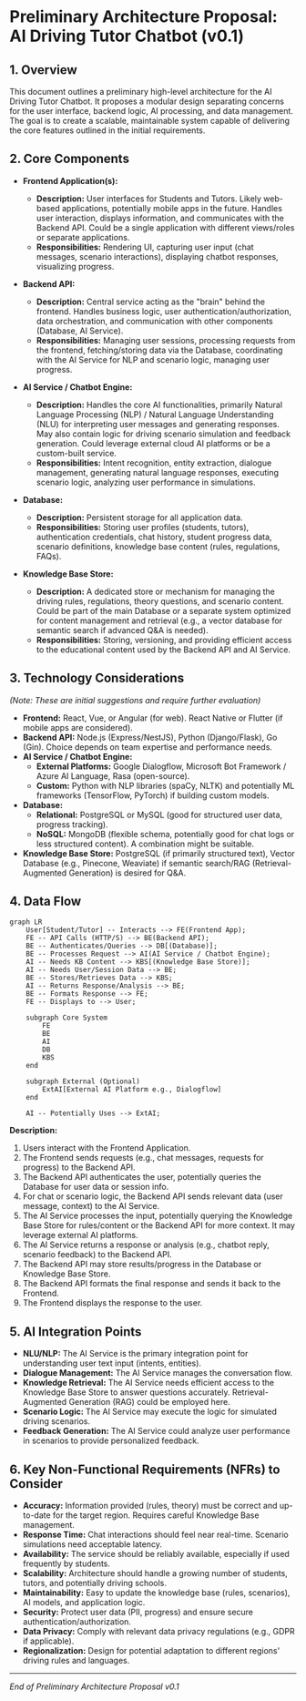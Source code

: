 # Preliminary Architecture Proposal: AI Driving Tutor Chatbot (v0.1)

## 1. Overview

This document outlines a preliminary high-level architecture for the AI Driving Tutor Chatbot. It proposes a modular design separating concerns for the user interface, backend logic, AI processing, and data management. The goal is to create a scalable, maintainable system capable of delivering the core features outlined in the initial requirements.

## 2. Core Components

*   **Frontend Application(s):**
    *   **Description:** User interfaces for Students and Tutors. Likely web-based applications, potentially mobile apps in the future. Handles user interaction, displays information, and communicates with the Backend API. Could be a single application with different views/roles or separate applications.
    *   **Responsibilities:** Rendering UI, capturing user input (chat messages, scenario interactions), displaying chatbot responses, visualizing progress.

*   **Backend API:**
    *   **Description:** Central service acting as the "brain" behind the frontend. Handles business logic, user authentication/authorization, data orchestration, and communication with other components (Database, AI Service).
    *   **Responsibilities:** Managing user sessions, processing requests from the frontend, fetching/storing data via the Database, coordinating with the AI Service for NLP and scenario logic, managing user progress.

*   **AI Service / Chatbot Engine:**
    *   **Description:** Handles the core AI functionalities, primarily Natural Language Processing (NLP) / Natural Language Understanding (NLU) for interpreting user messages and generating responses. May also contain logic for driving scenario simulation and feedback generation. Could leverage external cloud AI platforms or be a custom-built service.
    *   **Responsibilities:** Intent recognition, entity extraction, dialogue management, generating natural language responses, executing scenario logic, analyzing user performance in simulations.

*   **Database:**
    *   **Description:** Persistent storage for all application data.
    *   **Responsibilities:** Storing user profiles (students, tutors), authentication credentials, chat history, student progress data, scenario definitions, knowledge base content (rules, regulations, FAQs).

*   **Knowledge Base Store:**
    *   **Description:** A dedicated store or mechanism for managing the driving rules, regulations, theory questions, and scenario content. Could be part of the main Database or a separate system optimized for content management and retrieval (e.g., a vector database for semantic search if advanced Q&A is needed).
    *   **Responsibilities:** Storing, versioning, and providing efficient access to the educational content used by the Backend API and AI Service.

## 3. Technology Considerations

*(Note: These are initial suggestions and require further evaluation)*

*   **Frontend:** React, Vue, or Angular (for web). React Native or Flutter (if mobile apps are considered).
*   **Backend API:** Node.js (Express/NestJS), Python (Django/Flask), Go (Gin). Choice depends on team expertise and performance needs.
*   **AI Service / Chatbot Engine:**
    *   **External Platforms:** Google Dialogflow, Microsoft Bot Framework / Azure AI Language, Rasa (open-source).
    *   **Custom:** Python with NLP libraries (spaCy, NLTK) and potentially ML frameworks (TensorFlow, PyTorch) if building custom models.
*   **Database:**
    *   **Relational:** PostgreSQL or MySQL (good for structured user data, progress tracking).
    *   **NoSQL:** MongoDB (flexible schema, potentially good for chat logs or less structured content). A combination might be suitable.
*   **Knowledge Base Store:** PostgreSQL (if primarily structured text), Vector Database (e.g., Pinecone, Weaviate) if semantic search/RAG (Retrieval-Augmented Generation) is desired for Q&A.

## 4. Data Flow

```mermaid
graph LR
    User[Student/Tutor] -- Interacts --> FE(Frontend App);
    FE -- API Calls (HTTP/S) --> BE(Backend API);
    BE -- Authenticates/Queries --> DB[(Database)];
    BE -- Processes Request --> AI(AI Service / Chatbot Engine);
    AI -- Needs KB Content --> KBS[(Knowledge Base Store)];
    AI -- Needs User/Session Data --> BE;
    BE -- Stores/Retrieves Data --> KBS;
    AI -- Returns Response/Analysis --> BE;
    BE -- Formats Response --> FE;
    FE -- Displays to --> User;

    subgraph Core System
        FE
        BE
        AI
        DB
        KBS
    end

    subgraph External (Optional)
        ExtAI[External AI Platform e.g., Dialogflow]
    end

    AI -- Potentially Uses --> ExtAI;

```

**Description:**
1.  Users interact with the Frontend Application.
2.  The Frontend sends requests (e.g., chat messages, requests for progress) to the Backend API.
3.  The Backend API authenticates the user, potentially queries the Database for user data or session info.
4.  For chat or scenario logic, the Backend API sends relevant data (user message, context) to the AI Service.
5.  The AI Service processes the input, potentially querying the Knowledge Base Store for rules/content or the Backend API for more context. It may leverage external AI platforms.
6.  The AI Service returns a response or analysis (e.g., chatbot reply, scenario feedback) to the Backend API.
7.  The Backend API may store results/progress in the Database or Knowledge Base Store.
8.  The Backend API formats the final response and sends it back to the Frontend.
9.  The Frontend displays the response to the user.

## 5. AI Integration Points

*   **NLU/NLP:** The AI Service is the primary integration point for understanding user text input (intents, entities).
*   **Dialogue Management:** The AI Service manages the conversation flow.
*   **Knowledge Retrieval:** The AI Service needs efficient access to the Knowledge Base Store to answer questions accurately. Retrieval-Augmented Generation (RAG) could be employed here.
*   **Scenario Logic:** The AI Service may execute the logic for simulated driving scenarios.
*   **Feedback Generation:** The AI Service could analyze user performance in scenarios to provide personalized feedback.

## 6. Key Non-Functional Requirements (NFRs) to Consider

*   **Accuracy:** Information provided (rules, theory) must be correct and up-to-date for the target region. Requires careful Knowledge Base management.
*   **Response Time:** Chat interactions should feel near real-time. Scenario simulations need acceptable latency.
*   **Availability:** The service should be reliably available, especially if used frequently by students.
*   **Scalability:** Architecture should handle a growing number of students, tutors, and potentially driving schools.
*   **Maintainability:** Easy to update the knowledge base (rules, scenarios), AI models, and application logic.
*   **Security:** Protect user data (PII, progress) and ensure secure authentication/authorization.
*   **Data Privacy:** Comply with relevant data privacy regulations (e.g., GDPR if applicable).
*   **Regionalization:** Design for potential adaptation to different regions' driving rules and languages.

---
*End of Preliminary Architecture Proposal v0.1*